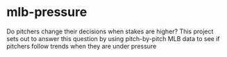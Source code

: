 # mlb-pressure
Do pitchers change their decisions when stakes are higher? This project sets out to answer this question by using pitch-by-pitch MLB data to see if pitchers follow trends when they are under pressure

